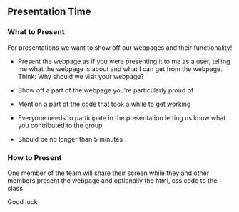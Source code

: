 ## Presentation Time

### What to Present

For presentations we want to show off our webpages and their functionality!

- Present the webpage as if you were presenting it to me as a user, telling me
what the webpage is about and what I can get from the webpage. Think: Why should we visit your webpage?

- Show off a part of the webpage you're particularly proud of
- Mention a part of the code that took a while to get working
- Everyone needs to participate in the presentation letting us know what you contributed to the group
- Should be no longer than 5 minutes

### How to Present
One member of the team will share their screen while they and other members present
the webpage and optionally the html, css code to the class

Good luck
